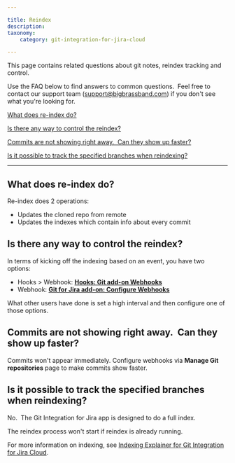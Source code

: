 ```yaml
---

title: Reindex
description:
taxonomy:
    category: git-integration-for-jira-cloud

---
```


This page contains related questions about git notes, reindex tracking and control.

Use the FAQ below to find answers to common questions.  Feel free to contact our support team ([support@bigbrassband.com](mailto:support@bigbrassband.com?subject=Reindex%20issues%20-)) if you don't see what you're looking for.

[What does re-index do?](/wiki/pages/resumedraft.action?draftId=87785473#Reindex-wdreindexdo)

[Is there any way to control the reindex?](/wiki/pages/resumedraft.action?draftId=87785473#Reindex-waytoctrlreidx)

[Commits are not showing right away.  Can they show up faster?](/wiki/pages/resumedraft.action?draftId=87785473#Reindex-showcommitsfast)

[Is it possible to track the specified branches when reindexing?](/wiki/pages/resumedraft.action?draftId=87785473#Reindex-idxtrackbranches)



* * *

## **What does re-index do?**

Re-index does 2 operations:

*   Updates the cloned repo from remote
*   Updates the indexes which contain info about every commit

## **Is there any way to control the reindex?**

In terms of kicking off the indexing based on an event, you have two options:

*   Hooks > Webhook: **[Hooks: Git add-on Webhooks](https://bigbrassband.com/hooks/jira-git-webhooks.html "Git for Jira add-on webhooks")**
*   Webhook: **[Git for Jira add-on: Configure Webhooks](https://bigbrassband.com/git-integration-for-jira/documentation/git-for-jira-webhooks.html)**

What other users have done is set a high interval and then configure one of those options.

## **Commits are not showing right away.  Can they show up faster?** 

Commits won't appear immediately. Configure webhooks via **Manage Git repositories** page to make commits show faster.

## **Is it possible to track the specified branches when reindexing?**

No.  The Git Integration for Jira app is designed to do a full index.



The reindex process won't start if reindex is already running.

For more information on indexing, see [Indexing Explainer for Git Integration for Jira Cloud](/git-integration-for-jira-cloud/classic-indexing-explainer/).